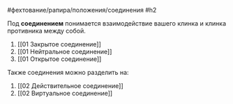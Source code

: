 #фехтование/рапира/положения/соединения
#h2

Под **соединением** понимается взаимодействие вашего клинка и клинка противника между собой.
1) [[01 Закрытое соединение]]
2) [[01 Нейтральное соединение]]
3) [[01 Открытое соединение]]


Также соединения можно разделить на:
1) [[02 Действительное соединение]]
2) [[02 Виртуальное соединение]]